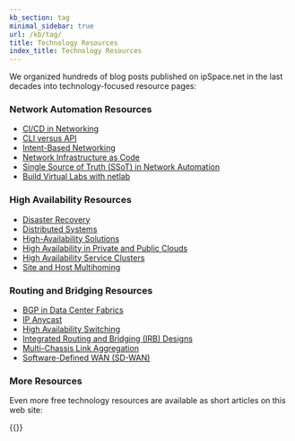 ```yaml
---
kb_section: tag
minimal_sidebar: true
url: /kb/tag/
title: Technology Resources
index_title: Technology Resources
---
```

We organized hundreds of blog posts published on ipSpace.net in the last decades into technology-focused resource pages:

### Network Automation Resources

* [CI/CD in Networking](https://blog.ipspace.net/series/cicd.html)
* [CLI versus API](https://blog.ipspace.net/series/cli.html)
* [Intent-Based Networking](https://blog.ipspace.net/tag/intent-based-networking.html)
* [Network Infrastructure as Code](https://blog.ipspace.net/series/niac.html)
* [Single Source of Truth (SSoT) in Network Automation](https://blog.ipspace.net/series/ssot.html)
* [Build Virtual Labs with netlab](https://blog.ipspace.net/tag/netlab.html)

### High Availability Resources

* [Disaster Recovery](https://blog.ipspace.net/series/dr.html)
* [Distributed Systems](https://blog.ipspace.net/series/distributed-systems.html)
* [High-Availability Solutions](https://blog.ipspace.net/tag/high-availability.html)
* [High Availability in Private and Public Clouds](https://blog.ipspace.net/series/ha-cloud.html)
* [High Availability Service Clusters](https://blog.ipspace.net/series/ha-cluster.html)
* [Site and Host Multihoming](https://blog.ipspace.net/series/multihoming.html)

### Routing and Bridging Resources

* [BGP in Data Center Fabrics](https://blog.ipspace.net/series/dcbgp.html)
* [IP Anycast](https://blog.ipspace.net/series/anycast.html)
* [High Availability Switching](https://blog.ipspace.net/series/ha-switching.html)
* [Integrated Routing and Bridging (IRB) Designs](https://blog.ipspace.net/series/irb.html)
* [Multi-Chassis Link Aggregation](https://blog.ipspace.net/series/mlag.html)
* [Software-Defined WAN (SD-WAN)](https://blog.ipspace.net/tag/sd-wan.html)

### More Resources

Even more free technology resources are available as short articles on this web site:

{{<kb-toc>}}
